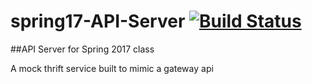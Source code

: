 # spring17-API-Server [![Build Status](https://travis-ci.org/airavata-courses/spring17-API-Server.svg?branch=master)](https://travis-ci.org/airavata-courses/spring17-API-Server)

##API Server for Spring 2017 class

A mock thrift service built to mimic a gateway api
